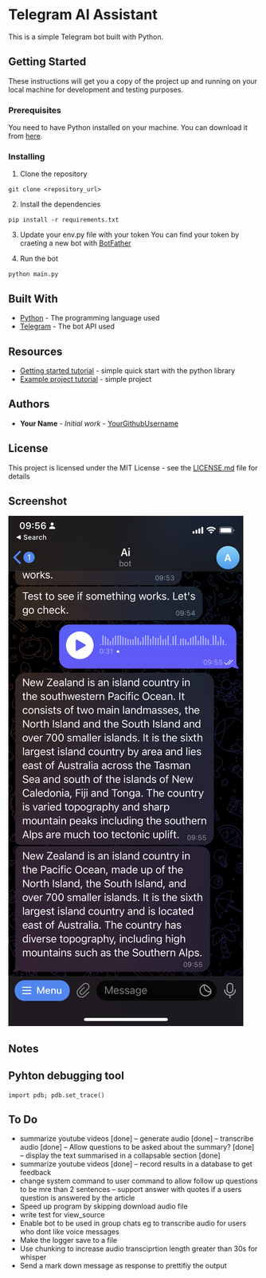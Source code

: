 # Telegram AI Assistant

This is a simple Telegram bot built with Python.

## Getting Started

These instructions will get you a copy of the project up and running on your local machine for development and testing purposes.

### Prerequisites

You need to have Python installed on your machine. You can download it from [here](https://www.python.org/downloads/).

### Installing

1. Clone the repository
```
git clone <repository_url>
```
2. Install the dependencies
```
pip install -r requirements.txt
```
3. Update your env.py file with your token
You can find your token by craeting a new bot with [BotFather](https://t.me/botfather)

4. Run the bot
```
python main.py
```

## Built With

* [Python](https://www.python.org/) - The programming language used
* [Telegram](https://github.com/python-telegram-bot/python-telegram-bot) - The bot API used

## Resources
* [Getting started tutorial](https://github.com/python-telegram-bot/python-telegram-bot/wiki/Introduction-to-the-API) - simple quick start with the python library
* [Example project tutorial](https://github.com/python-telegram-bot/python-telegram-bot/wiki/Extensions---Your-first-Bot) - simple project


## Authors

* **Your Name** - *Initial work* - [YourGithubUsername](https://github.com/YourGithubUsername)

## License

This project is licensed under the MIT License - see the [LICENSE.md](LICENSE.md) file for details

## Screenshot

![Screenshot](assets/screen-shot.PNG)

## Notes

## Pyhton debugging tool

```
import pdb; pdb.set_trace()
```

## To Do

- summarize youtube videos [done]
– generate audio [done]
– transcribe audio [done]
– Allow questions to be asked about the summary? [done]
– display the text summarised in a collapsable section [done]
- summarize youtube videos [done]
– record results in a database to get feedback
- change system command to user command to allow follow up questions to be mre than 2 sentences
– support answer with quotes if a users question is answered by the article
- Speed up program by skipping download audio file
- write test for view_source
- Enable bot to be used in group chats eg to transcribe audio for users who dont like voice messages
- Make the logger save to a file
- Use chunking to increase audio transciprtion length greater than 30s for whisper
- Send a mark down message as response to prettifiy the output